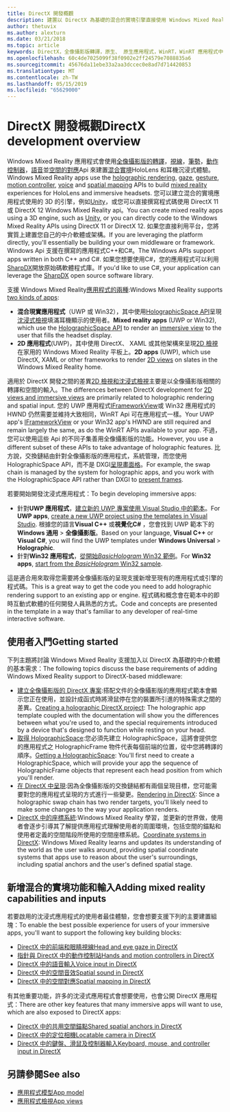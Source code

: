 ```yaml
---
title: DirectX 開發概觀
description: 建置以 DirectX 為基礎的混合的實境引擎直接使用 Windows Mixed Reality Api。
author: thetuvix
ms.author: alexturn
ms.date: 03/21/2018
ms.topic: article
keywords: DirectX，全像攝影版轉譯，原生、 原生應用程式，WinRT，WinRT 應用程式中，平台 Api、 自訂引擎中, 介軟體
ms.openlocfilehash: 60c4de7025099f38f0902e2ff24579e7088835a6
ms.sourcegitcommit: 45676da11ebe33a2aa3dccec0e8ad7d714420853
ms.translationtype: MT
ms.contentlocale: zh-TW
ms.lasthandoff: 05/15/2019
ms.locfileid: "65629000"
---
```

# <a name="directx-development-overview"></a><span data-ttu-id="9443f-104">DirectX 開發概觀</span><span class="sxs-lookup"><span data-stu-id="9443f-104">DirectX development overview</span></span>

<span data-ttu-id="9443f-105">Windows Mixed Reality 應用程式會使用[全像攝影版的轉譯](rendering.md)，[視線](gaze.md)，[筆勢](gestures.md)，[動作控制器](motion-controllers.md)，[語音](voice-input.md)並[空間的對應](spatial-mapping.md)Api 來建置[混合實境](mixed-reality.md)HoloLens 和耳機沉浸式體驗。</span><span class="sxs-lookup"><span data-stu-id="9443f-105">Windows Mixed Reality apps use the [holographic rendering](rendering.md), [gaze](gaze.md), [gesture](gestures.md), [motion controller](motion-controllers.md), [voice](voice-input.md) and [spatial mapping](spatial-mapping.md) APIs to build [mixed reality](mixed-reality.md) experiences for HoloLens and immersive headsets.</span></span> <span data-ttu-id="9443f-106">您可以建立混合的實境應用程式使用的 3D 的引擎，例如[Unity](unity-development-overview.md)，或您可以直接撰寫程式碼使用 DirectX 11 或 DirectX 12 Windows Mixed Reality api。</span><span class="sxs-lookup"><span data-stu-id="9443f-106">You can create mixed reality apps using a 3D engine, such as [Unity](unity-development-overview.md), or you can directly code to the Windows Mixed Reality APIs using DirectX 11 or DirectX 12.</span></span> <span data-ttu-id="9443f-107">如果您直接利用平台，您將實質上建置您自己的中介軟體或架構。</span><span class="sxs-lookup"><span data-stu-id="9443f-107">If you are leveraging the platform directly, you'll essentially be building your own middleware or framework.</span></span> <span data-ttu-id="9443f-108">Windows Api 支援在撰寫的應用程式C++和C#。</span><span class="sxs-lookup"><span data-stu-id="9443f-108">The Windows APIs support apps written in both C++ and C#.</span></span> <span data-ttu-id="9443f-109">如果您想要使用C#，您的應用程式可以利用[SharpDX](http://sharpdx.org/)開放原始碼軟體程式庫。</span><span class="sxs-lookup"><span data-stu-id="9443f-109">If you'd like to use C#, your application can leverage the [SharpDX](http://sharpdx.org/) open source software library.</span></span>

<span data-ttu-id="9443f-110">支援 Windows Mixed Reality[應用程式的兩種](app-views.md):</span><span class="sxs-lookup"><span data-stu-id="9443f-110">Windows Mixed Reality supports [two kinds of apps](app-views.md):</span></span>
* <span data-ttu-id="9443f-111">**混合現實應用程式**（UWP 或 Win32），其中使用[HolographicSpace API](getting-a-holographicspace.md)呈現[沈浸式檢視](app-views.md)填滿耳機顯示的使用者。</span><span class="sxs-lookup"><span data-stu-id="9443f-111">**Mixed reality apps** (UWP or Win32), which use the [HolographicSpace API](getting-a-holographicspace.md) to render an [immersive view](app-views.md) to the user that fills the headset display.</span></span>
* <span data-ttu-id="9443f-112">**2D 應用程式**(UWP)，其中使用 DirectX、 XAML 或其他架構來呈現[2D 檢視](app-views.md#2d-views)在家用的 Windows Mixed Reality 平板上。</span><span class="sxs-lookup"><span data-stu-id="9443f-112">**2D apps** (UWP), which use DirectX, XAML or other frameworks to render [2D views](app-views.md#2d-views) on slates in the Windows Mixed Reality home.</span></span>

<span data-ttu-id="9443f-113">適用於 DirectX 開發之間的差異[2D 檢視和沈浸式檢視](app-views.md)主要是以全像攝影版相關的轉譯和空間的輸入。</span><span class="sxs-lookup"><span data-stu-id="9443f-113">The differences between DirectX development for [2D views and immersive views](app-views.md) are primarily related to holographic rendering and spatial input.</span></span> <span data-ttu-id="9443f-114">您的 UWP 應用程式[IFrameworkView](https://msdn.microsoft.com/library/windows/apps/windows.applicationmodel.core.iframeworkview.aspx)或 Win32 應用程式的 HWND 仍然需要並維持大致相同，WinRT Api 可在應用程式一樣。</span><span class="sxs-lookup"><span data-stu-id="9443f-114">Your UWP app's [IFrameworkView](https://msdn.microsoft.com/library/windows/apps/windows.applicationmodel.core.iframeworkview.aspx) or your Win32 app's HWND are still required and remain largely the same, as do the WinRT APIs available to your app.</span></span> <span data-ttu-id="9443f-115">不過，您可以使用這些 Api 的不同子集善用全像攝影版的功能。</span><span class="sxs-lookup"><span data-stu-id="9443f-115">However, you use a different subset of these APIs to take advantage of holographic features.</span></span> <span data-ttu-id="9443f-116">比方說，交換鏈結由針對全像攝影版的應用程式，系統管理，而您使用 HolographicSpace API，而不是 DXGI[呈現畫面格](rendering-in-directx.md)。</span><span class="sxs-lookup"><span data-stu-id="9443f-116">For example, the swap chain is managed by the system for holographic apps, and you work with the HolographicSpace API rather than DXGI to [present frames](rendering-in-directx.md).</span></span>

<span data-ttu-id="9443f-117">若要開始開發沈浸式應用程式：</span><span class="sxs-lookup"><span data-stu-id="9443f-117">To begin developing immersive apps:</span></span>
* <span data-ttu-id="9443f-118">針對**UWP 應用程式**，[建立新的 UWP 專案使用 Visual Studio 中的範本](creating-a-holographic-directx-project.md)。</span><span class="sxs-lookup"><span data-stu-id="9443f-118">For **UWP apps**, [create a new UWP project using the templates in Visual Studio](creating-a-holographic-directx-project.md).</span></span> <span data-ttu-id="9443f-119">根據您的語言**Visual C++** 或**視覺化C#** ，您會找到 UWP 範本下的**Windows 通用** >  **全像攝影版**。</span><span class="sxs-lookup"><span data-stu-id="9443f-119">Based on your language, **Visual C++** or **Visual C#**, you will find the UWP templates under **Windows Universal** > **Holographic**.</span></span>
* <span data-ttu-id="9443f-120">針對**Win32 應用程式**，[從開始*BasicHologram* Win32 範例](creating-a-holographic-directx-project.md#creating-a-win32-project)。</span><span class="sxs-lookup"><span data-stu-id="9443f-120">For **Win32 apps**, [start from the *BasicHologram* Win32 sample](creating-a-holographic-directx-project.md#creating-a-win32-project).</span></span>

<span data-ttu-id="9443f-121">這是適合用來取得您需要將全像攝影版的呈現支援新增至現有的應用程式或引擎的程式碼。</span><span class="sxs-lookup"><span data-stu-id="9443f-121">This is a great way to get the code you need to add holographic rendering support to an existing app or engine.</span></span> <span data-ttu-id="9443f-122">程式碼和概念會在範本中的即時互動式軟體的任何開發人員熟悉的方式。</span><span class="sxs-lookup"><span data-stu-id="9443f-122">Code and concepts are presented in the template in a way that's familiar to any developer of real-time interactive software.</span></span>

## <a name="getting-started"></a><span data-ttu-id="9443f-123">使用者入門</span><span class="sxs-lookup"><span data-stu-id="9443f-123">Getting started</span></span>

<span data-ttu-id="9443f-124">下列主題將討論 Windows Mixed Reality 支援加入以 DirectX 為基礎的中介軟體的基本需求：</span><span class="sxs-lookup"><span data-stu-id="9443f-124">The following topics discuss the base requirements of adding Windows Mixed Reality support to DirectX-based middleware:</span></span>
* <span data-ttu-id="9443f-125">[建立全像攝影版的 DirectX 專案](creating-a-holographic-directx-project.md):搭配文件的全像攝影版的應用程式範本會顯示您正在使用，並設計成函式時將滑鼠停在您的裝置所引進的特殊需求之間的差異。</span><span class="sxs-lookup"><span data-stu-id="9443f-125">[Creating a holographic DirectX project](creating-a-holographic-directx-project.md): The holographic app template coupled with the documentation will show you the differences between what you're used to, and the special requirements introduced by a device that's designed to function while resting on your head.</span></span>
* <span data-ttu-id="9443f-126">[取得 HolographicSpace](getting-a-holographicspace.md):您必須先建立 HolographicSpace，這將會提供您的應用程式之 HolographicFrame 物件代表每個前端的位置，從中您將轉譯的順序。</span><span class="sxs-lookup"><span data-stu-id="9443f-126">[Getting a HolographicSpace](getting-a-holographicspace.md): You'll first need to create a HolographicSpace, which will provide your app the sequence of HolographicFrame objects that represent each head position from which you'll render.</span></span>
* <span data-ttu-id="9443f-127">[在 DirectX 中呈現](rendering-in-directx.md):因為全像攝影版的交換鏈結都有兩個呈現目標，您可能需要對您的應用程式呈現的方式進行一些變更。</span><span class="sxs-lookup"><span data-stu-id="9443f-127">[Rendering in DirectX](rendering-in-directx.md): Since a holographic swap chain has two render targets, you'll likely need to make some changes to the way your application renders.</span></span>
* <span data-ttu-id="9443f-128">[DirectX 中的座標系統](coordinate-systems-in-directx.md):Windows Mixed Reality 學習，並更新的世界做，使用者會逐步引導其了解提供應用程式理解使用者的周圍環境，包括空間的錨點和使用者定義的空間階段所使用的空間座標系統。</span><span class="sxs-lookup"><span data-stu-id="9443f-128">[Coordinate systems in DirectX](coordinate-systems-in-directx.md): Windows Mixed Reality learns and updates its understanding of the world as the user walks around, providing spatial coordinate systems that apps use to reason about the user's surroundings, including spatial anchors and the user's defined spatial stage.</span></span>

## <a name="adding-mixed-reality-capabilities-and-inputs"></a><span data-ttu-id="9443f-129">新增混合的實境功能和輸入</span><span class="sxs-lookup"><span data-stu-id="9443f-129">Adding mixed reality capabilities and inputs</span></span>

<span data-ttu-id="9443f-130">若要啟用的沈浸式應用程式的使用者最佳體驗，您會想要支援下列的主要建置組塊：</span><span class="sxs-lookup"><span data-stu-id="9443f-130">To enable the best possible experience for users of your immersive apps, you'll want to support the following key building blocks:</span></span>
* [<span data-ttu-id="9443f-131">DirectX 中的前端和眼睛視線</span><span class="sxs-lookup"><span data-stu-id="9443f-131">Head and eye gaze in DirectX</span></span>](gaze-in-directx.md)
* [<span data-ttu-id="9443f-132">指針與 DirectX 中的動作控制站</span><span class="sxs-lookup"><span data-stu-id="9443f-132">Hands and motion controllers in DirectX</span></span>](hands-and-motion-controllers-in-directx.md)
* [<span data-ttu-id="9443f-133">DirectX 中的語音輸入</span><span class="sxs-lookup"><span data-stu-id="9443f-133">Voice input in DirectX</span></span>](voice-input-in-directx.md)
* [<span data-ttu-id="9443f-134">DirectX 中的空間音效</span><span class="sxs-lookup"><span data-stu-id="9443f-134">Spatial sound in DirectX</span></span>](spatial-sound-in-directx.md)
* [<span data-ttu-id="9443f-135">DirectX 中的空間對應</span><span class="sxs-lookup"><span data-stu-id="9443f-135">Spatial mapping in DirectX</span></span>](spatial-mapping-in-directx.md)

<span data-ttu-id="9443f-136">有其他重要功能，許多的沈浸式應用程式會想要使用，也會公開 DirectX 應用程式：</span><span class="sxs-lookup"><span data-stu-id="9443f-136">There are other key features that many immersive apps will want to use, which are also exposed to DirectX apps:</span></span>
* [<span data-ttu-id="9443f-137">DirectX 中的共用空間錨點</span><span class="sxs-lookup"><span data-stu-id="9443f-137">Shared spatial anchors in DirectX</span></span>](shared-spatial-anchors-in-directx.md)
* [<span data-ttu-id="9443f-138">DirectX 中的定位相機</span><span class="sxs-lookup"><span data-stu-id="9443f-138">Locatable camera in DirectX</span></span>](locatable-camera-in-directx.md)
* [<span data-ttu-id="9443f-139">DirectX 中的鍵盤、滑鼠及控制器輸入</span><span class="sxs-lookup"><span data-stu-id="9443f-139">Keyboard, mouse, and controller input in DirectX</span></span>](keyboard,-mouse,-and-controller-input-in-directx.md)

## <a name="see-also"></a><span data-ttu-id="9443f-140">另請參閱</span><span class="sxs-lookup"><span data-stu-id="9443f-140">See also</span></span>
* [<span data-ttu-id="9443f-141">應用程式模型</span><span class="sxs-lookup"><span data-stu-id="9443f-141">App model</span></span>](app-model.md)
* [<span data-ttu-id="9443f-142">應用程式檢視</span><span class="sxs-lookup"><span data-stu-id="9443f-142">App views</span></span>](app-views.md)
